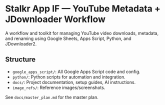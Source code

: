 # Stalkr App IF — YouTube Metadata + JDownloader Workflow

A workflow and toolkit for managing YouTube video downloads, metadata, and renaming using Google Sheets, Apps Script, Python, and JDownloader2.

## Structure

- `google_apps_script/`: All Google Apps Script code and config.
- `python/`: Python scripts for automation and integration.
- `docs/`: Project documentation, setup guides, AI instructions.
- `image_refs/`: Reference images/screenshots.

See `docs/master_plan.md` for the master plan.
